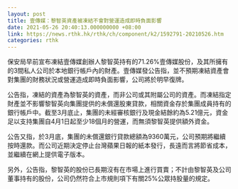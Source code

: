 ```yaml
---
layout: post
title: 壹傳媒：黎智英資產被凍結不會對營運造成即時負面影響
date: 2021-05-26 20:40:13.000000000 +08:00
link: https://news.rthk.hk/rthk/ch/component/k2/1592791-20210526.htm
categories: rthk
---
```


保安局早前宣布凍結壹傳媒創辦人黎智英持有的71.26%壹傳媒股份，及其所擁有的3間私人公司於本地銀行帳戶內的財產。壹傳媒發公告指，並不預期凍結資產會對集團的財務狀況或營運造成即時負面影響，公司將於明早復牌。

公告指，凍結的資產為黎智英的資產，而非公司或其附屬公司的資產。而凍結指定財產並不影響黎智英向集團提供的未償還股東貸款，相關資金存於集團成員持有的銀行帳戶中。截至3月底止，集團的未經審核銀行及現金結餘約為5.21億元，資金足以支持集團自4月1日起至少18個月的營運，而無須黎智英提供額外資金。

公告又指，於3月底，集團的未償還銀行貸款總額為9360萬元，公司預期將繼續按時還款。而公司近期決定停止台灣蘋果日報的紙本發行，長遠而言將節省成本，並繼續在網上提供電子版本。

另外，公告指，黎智英的股份已長期沒有在市場上進行買賣；不計由黎智英及公司董事持有的股份，公司仍然符合上市規則項下有關25%公眾持股量的規定。
